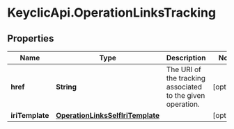 # KeyclicApi.OperationLinksTracking

## Properties
Name | Type | Description | Notes
------------ | ------------- | ------------- | -------------
**href** | **String** | The URI of the tracking associated to the given operation. | [optional] 
**iriTemplate** | [**OperationLinksSelfIriTemplate**](OperationLinksSelfIriTemplate.md) |  | [optional] 


